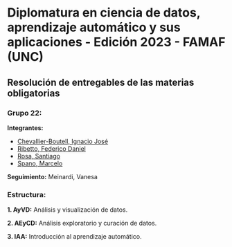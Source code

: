 # **Diplomatura en ciencia de datos, aprendizaje automático y sus aplicaciones - Edición 2023 - FAMAF (UNC)**

## **Resolución de entregables de las materias obligatorias**

### **Grupo 22:**

**Integrantes:**
- [Chevallier-Boutell, Ignacio José](https://github.com/Cheva94)
- [Ribetto, Federico Daniel](https://github.com/federibet)
- [Rosa, Santiago](https://github.com/santrosa)
- [Spano, Marcelo](https://github.com/marcespano)

**Seguimiento:** Meinardi, Vanesa

### **Estructura:**

**1. AyVD:** Análisis y visualización de datos.

**2. AEyCD:** Análisis exploratorio y curación de datos.

**3. IAA:** Introducción al aprendizaje automático.
